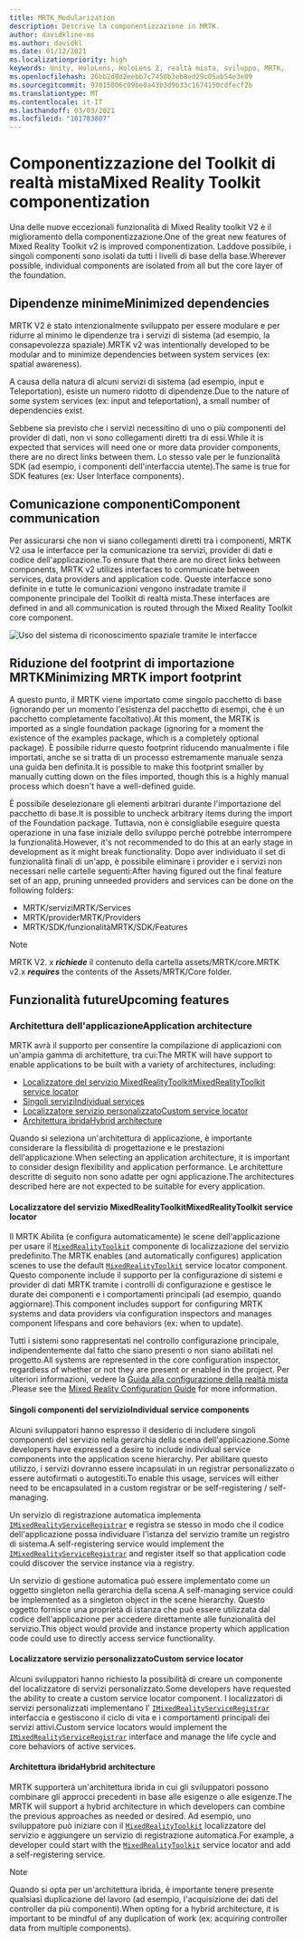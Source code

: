 ```yaml
---
title: MRTK_Modularization
description: Descrive la componentizzazione in MRTK.
author: davidkline-ms
ms.author: davidkl
ms.date: 01/12/2021
ms.localizationpriority: high
keywords: Unity, HoloLens, HoloLens 2, realtà mista, sviluppo, MRTK,
ms.openlocfilehash: 26bb2d0d2eebb7c7450b3eb8ed29c05ab54e3e09
ms.sourcegitcommit: 97815006c09be0a43b3d9b33c1674150cdfecf2b
ms.translationtype: MT
ms.contentlocale: it-IT
ms.lasthandoff: 03/03/2021
ms.locfileid: "101783807"
---
```

# <a name="mixed-reality-toolkit-componentization"></a><span data-ttu-id="1f0ec-104">Componentizzazione del Toolkit di realtà mista</span><span class="sxs-lookup"><span data-stu-id="1f0ec-104">Mixed Reality Toolkit componentization</span></span>

<span data-ttu-id="1f0ec-105">Una delle nuove eccezionali funzionalità di Mixed Reality toolkit V2 è il miglioramento della componentizzazione.</span><span class="sxs-lookup"><span data-stu-id="1f0ec-105">One of the great new features of Mixed Reality Toolkit v2 is improved componentization.</span></span> <span data-ttu-id="1f0ec-106">Laddove possibile, i singoli componenti sono isolati da tutti i livelli di base della base.</span><span class="sxs-lookup"><span data-stu-id="1f0ec-106">Wherever possible, individual components are isolated from all but the core layer of the foundation.</span></span>

## <a name="minimized-dependencies"></a><span data-ttu-id="1f0ec-107">Dipendenze minime</span><span class="sxs-lookup"><span data-stu-id="1f0ec-107">Minimized dependencies</span></span>

<span data-ttu-id="1f0ec-108">MRTK V2 è stato intenzionalmente sviluppato per essere modulare e per ridurre al minimo le dipendenze tra i servizi di sistema (ad esempio, la consapevolezza spaziale).</span><span class="sxs-lookup"><span data-stu-id="1f0ec-108">MRTK v2 was intentionally developed to be modular and to minimize dependencies between system services (ex: spatial awareness).</span></span>

<span data-ttu-id="1f0ec-109">A causa della natura di alcuni servizi di sistema (ad esempio, input e Teleportation), esiste un numero ridotto di dipendenze.</span><span class="sxs-lookup"><span data-stu-id="1f0ec-109">Due to the nature of some system services (ex: input and teleportation), a small number of dependencies exist.</span></span>

<span data-ttu-id="1f0ec-110">Sebbene sia previsto che i servizi necessitino di uno o più componenti del provider di dati, non vi sono collegamenti diretti tra di essi.</span><span class="sxs-lookup"><span data-stu-id="1f0ec-110">While it is expected that services will need one or more data provider components, there are no direct links between them.</span></span> <span data-ttu-id="1f0ec-111">Lo stesso vale per le funzionalità SDK (ad esempio, i componenti dell'interfaccia utente).</span><span class="sxs-lookup"><span data-stu-id="1f0ec-111">The same is true for SDK features (ex: User Interface components).</span></span>

## <a name="component-communication"></a><span data-ttu-id="1f0ec-112">Comunicazione componenti</span><span class="sxs-lookup"><span data-stu-id="1f0ec-112">Component communication</span></span>

<span data-ttu-id="1f0ec-113">Per assicurarsi che non vi siano collegamenti diretti tra i componenti, MRTK V2 usa le interfacce per la comunicazione tra servizi, provider di dati e codice dell'applicazione.</span><span class="sxs-lookup"><span data-stu-id="1f0ec-113">To ensure that there are no direct links between components, MRTK v2 utilizes interfaces to communicate between services, data providers and application code.</span></span> <span data-ttu-id="1f0ec-114">Queste interfacce sono definite in e tutte le comunicazioni vengono instradate tramite il componente principale del Toolkit di realtà mista.</span><span class="sxs-lookup"><span data-stu-id="1f0ec-114">These interfaces are defined in and all communication is routed through the Mixed Reality Toolkit core component.</span></span>

![Uso del sistema di riconoscimento spaziale tramite le interfacce](../features/images/packaging/AccessingViaInterfaces.png)

## <a name="minimizing-mrtk-import-footprint"></a><span data-ttu-id="1f0ec-116">Riduzione del footprint di importazione MRTK</span><span class="sxs-lookup"><span data-stu-id="1f0ec-116">Minimizing MRTK import footprint</span></span>

<span data-ttu-id="1f0ec-117">A questo punto, il MRTK viene importato come singolo pacchetto di base (ignorando per un momento l'esistenza del pacchetto di esempi, che è un pacchetto completamente facoltativo).</span><span class="sxs-lookup"><span data-stu-id="1f0ec-117">At this moment, the MRTK is imported as a single foundation package (ignoring for a moment the existence of the examples package, which is a completely optional package).</span></span> <span data-ttu-id="1f0ec-118">È possibile ridurre questo footprint riducendo manualmente i file importati, anche se si tratta di un processo estremamente manuale senza una guida ben definita.</span><span class="sxs-lookup"><span data-stu-id="1f0ec-118">It is possible to make this footprint smaller by manually cutting down on the files imported, though this is a highly manual process which doesn't have a well-defined guide.</span></span>

<span data-ttu-id="1f0ec-119">È possibile deselezionare gli elementi arbitrari durante l'importazione del pacchetto di base.</span><span class="sxs-lookup"><span data-stu-id="1f0ec-119">It is possible to uncheck arbitrary items during the import of the Foundation package.</span></span> <span data-ttu-id="1f0ec-120">Tuttavia, non è consigliabile eseguire questa operazione in una fase iniziale dello sviluppo perché potrebbe interrompere la funzionalità.</span><span class="sxs-lookup"><span data-stu-id="1f0ec-120">However, it's not recommended to do this at an early stage in development as it might break functionality.</span></span> <span data-ttu-id="1f0ec-121">Dopo aver individuato il set di funzionalità finali di un'app, è possibile eliminare i provider e i servizi non necessari nelle cartelle seguenti:</span><span class="sxs-lookup"><span data-stu-id="1f0ec-121">After having figured out the final feature set of an app, pruning unneeded providers and services can be done on the following folders:</span></span>

- <span data-ttu-id="1f0ec-122">MRTK/servizi</span><span class="sxs-lookup"><span data-stu-id="1f0ec-122">MRTK/Services</span></span>
- <span data-ttu-id="1f0ec-123">MRTK/provider</span><span class="sxs-lookup"><span data-stu-id="1f0ec-123">MRTK/Providers</span></span>
- <span data-ttu-id="1f0ec-124">MRTK/SDK/funzionalità</span><span class="sxs-lookup"><span data-stu-id="1f0ec-124">MRTK/SDK/Features</span></span>

> [!NOTE]
> <span data-ttu-id="1f0ec-125">MRTK V2. x **_richiede_** il contenuto della cartella assets/MRTK/core.</span><span class="sxs-lookup"><span data-stu-id="1f0ec-125">MRTK v2.x **_requires_** the contents of the Assets/MRTK/Core folder.</span></span>

## <a name="upcoming-features"></a><span data-ttu-id="1f0ec-126">Funzionalità future</span><span class="sxs-lookup"><span data-stu-id="1f0ec-126">Upcoming features</span></span>

### <a name="application-architecture"></a><span data-ttu-id="1f0ec-127">Architettura dell'applicazione</span><span class="sxs-lookup"><span data-stu-id="1f0ec-127">Application architecture</span></span>

<span data-ttu-id="1f0ec-128">MRTK avrà il supporto per consentire la compilazione di applicazioni con un'ampia gamma di architetture, tra cui:</span><span class="sxs-lookup"><span data-stu-id="1f0ec-128">The MRTK will have support to enable applications to be built with a variety of architectures, including:</span></span>

- [<span data-ttu-id="1f0ec-129">Localizzatore del servizio MixedRealityToolkit</span><span class="sxs-lookup"><span data-stu-id="1f0ec-129">MixedRealityToolkit service locator</span></span>](#mixedrealitytoolkit-service-locator)
- [<span data-ttu-id="1f0ec-130">Singoli servizi</span><span class="sxs-lookup"><span data-stu-id="1f0ec-130">Individual services</span></span>](#individual-service-components)
- [<span data-ttu-id="1f0ec-131">Localizzatore servizio personalizzato</span><span class="sxs-lookup"><span data-stu-id="1f0ec-131">Custom service locator</span></span>](#custom-service-locator)
- [<span data-ttu-id="1f0ec-132">Architettura ibrida</span><span class="sxs-lookup"><span data-stu-id="1f0ec-132">Hybrid architecture</span></span>](#hybrid-architecture)

<span data-ttu-id="1f0ec-133">Quando si seleziona un'architettura di applicazione, è importante considerare la flessibilità di progettazione e le prestazioni dell'applicazione.</span><span class="sxs-lookup"><span data-stu-id="1f0ec-133">When selecting an application architecture, it is important to consider design flexibility and application performance.</span></span> <span data-ttu-id="1f0ec-134">Le architetture descritte di seguito non sono adatte per ogni applicazione.</span><span class="sxs-lookup"><span data-stu-id="1f0ec-134">The architectures described here are not expected to be suitable for every application.</span></span>

#### <a name="mixedrealitytoolkit-service-locator"></a><span data-ttu-id="1f0ec-135">Localizzatore del servizio MixedRealityToolkit</span><span class="sxs-lookup"><span data-stu-id="1f0ec-135">MixedRealityToolkit service locator</span></span>

<span data-ttu-id="1f0ec-136">Il MRTK Abilita (e configura automaticamente) le scene dell'applicazione per usare il [`MixedRealityToolkit`](xref:Microsoft.MixedReality.Toolkit.MixedRealityToolkit) componente di localizzazione del servizio predefinito.</span><span class="sxs-lookup"><span data-stu-id="1f0ec-136">The MRTK enables (and automatically configures) application scenes to use the default [`MixedRealityToolkit`](xref:Microsoft.MixedReality.Toolkit.MixedRealityToolkit) service locator component.</span></span> <span data-ttu-id="1f0ec-137">Questo componente include il supporto per la configurazione di sistemi e provider di dati MRTK tramite i controlli di configurazione e gestisce le durate dei componenti e i comportamenti principali (ad esempio, quando aggiornare).</span><span class="sxs-lookup"><span data-stu-id="1f0ec-137">This component includes support for configuring MRTK systems and data providers via configuration inspectors and manages component lifespans and core behaviors (ex: when to update).</span></span>

<span data-ttu-id="1f0ec-138">Tutti i sistemi sono rappresentati nel controllo configurazione principale, indipendentemente dal fatto che siano presenti o non siano abilitati nel progetto.</span><span class="sxs-lookup"><span data-stu-id="1f0ec-138">All systems are represented in the core configuration inspector, regardless of whether or not they are present or enabled in the project.</span></span> <span data-ttu-id="1f0ec-139">Per ulteriori informazioni, vedere la [Guida alla configurazione della realtà mista](../configuration/MixedRealityConfigurationGuide.md) .</span><span class="sxs-lookup"><span data-stu-id="1f0ec-139">Please see the [Mixed Reality Configuration Guide](../configuration/MixedRealityConfigurationGuide.md) for more information.</span></span>

#### <a name="individual-service-components"></a><span data-ttu-id="1f0ec-140">Singoli componenti del servizio</span><span class="sxs-lookup"><span data-stu-id="1f0ec-140">Individual service components</span></span>

<span data-ttu-id="1f0ec-141">Alcuni sviluppatori hanno espresso il desiderio di includere singoli componenti del servizio nella gerarchia della scena dell'applicazione.</span><span class="sxs-lookup"><span data-stu-id="1f0ec-141">Some developers have expressed a desire to include individual service components into the application scene hierarchy.</span></span> <span data-ttu-id="1f0ec-142">Per abilitare questo utilizzo, i servizi dovranno essere incapsulati in un registrar personalizzato o essere autofirmati o autogestiti.</span><span class="sxs-lookup"><span data-stu-id="1f0ec-142">To enable this usage, services will either need to be encapsulated in a custom registrar or be self-registering / self-managing.</span></span>

<span data-ttu-id="1f0ec-143">Un servizio di registrazione automatica implementa [`IMixedRealityServiceRegistrar`](xref:Microsoft.MixedReality.Toolkit.IMixedRealityServiceRegistrar) e registra se stesso in modo che il codice dell'applicazione possa individuare l'istanza del servizio tramite un registro di sistema.</span><span class="sxs-lookup"><span data-stu-id="1f0ec-143">A self-registering service would implement the [`IMixedRealityServiceRegistrar`](xref:Microsoft.MixedReality.Toolkit.IMixedRealityServiceRegistrar) and register itself so that application code could discover the service instance via a registry.</span></span>

<span data-ttu-id="1f0ec-144">Un servizio di gestione automatica può essere implementato come un oggetto singleton nella gerarchia della scena.</span><span class="sxs-lookup"><span data-stu-id="1f0ec-144">A self-managing service could be implemented as a singleton object in the scene hierarchy.</span></span> <span data-ttu-id="1f0ec-145">Questo oggetto fornisce una proprietà di istanza che può essere utilizzata dal codice dell'applicazione per accedere direttamente alle funzionalità del servizio.</span><span class="sxs-lookup"><span data-stu-id="1f0ec-145">This object would provide and instance property which application code could use to directly access service functionality.</span></span>

#### <a name="custom-service-locator"></a><span data-ttu-id="1f0ec-146">Localizzatore servizio personalizzato</span><span class="sxs-lookup"><span data-stu-id="1f0ec-146">Custom service locator</span></span>

<span data-ttu-id="1f0ec-147">Alcuni sviluppatori hanno richiesto la possibilità di creare un componente del localizzatore di servizi personalizzato.</span><span class="sxs-lookup"><span data-stu-id="1f0ec-147">Some developers have requested the ability to create a custom service locator component.</span></span> <span data-ttu-id="1f0ec-148">I localizzatori di servizi personalizzati implementano l' [`IMixedRealityServiceRegistrar`](xref:Microsoft.MixedReality.Toolkit.IMixedRealityServiceRegistrar) interfaccia e gestiscono il ciclo di vita e i comportamenti principali dei servizi attivi.</span><span class="sxs-lookup"><span data-stu-id="1f0ec-148">Custom service locators would implement the [`IMixedRealityServiceRegistrar`](xref:Microsoft.MixedReality.Toolkit.IMixedRealityServiceRegistrar) interface and manage the life cycle and core behaviors of active services.</span></span>

#### <a name="hybrid-architecture"></a><span data-ttu-id="1f0ec-149">Architettura ibrida</span><span class="sxs-lookup"><span data-stu-id="1f0ec-149">Hybrid architecture</span></span>

<span data-ttu-id="1f0ec-150">MRTK supporterà un'architettura ibrida in cui gli sviluppatori possono combinare gli approcci precedenti in base alle esigenze o alle esigenze.</span><span class="sxs-lookup"><span data-stu-id="1f0ec-150">The MRTK will support a hybrid architecture in which developers can combine the previous approaches as needed or desired.</span></span> <span data-ttu-id="1f0ec-151">Ad esempio, uno sviluppatore può iniziare con il [`MixedRealityToolkit`](xref:Microsoft.MixedReality.Toolkit.MixedRealityToolkit) localizzatore del servizio e aggiungere un servizio di registrazione automatica.</span><span class="sxs-lookup"><span data-stu-id="1f0ec-151">For example, a developer could start with the [`MixedRealityToolkit`](xref:Microsoft.MixedReality.Toolkit.MixedRealityToolkit) service locator and add a self-registering service.</span></span>

> [!NOTE]
> <span data-ttu-id="1f0ec-152">Quando si opta per un'architettura ibrida, è importante tenere presente qualsiasi duplicazione del lavoro (ad esempio, l'acquisizione dei dati del controller da più componenti).</span><span class="sxs-lookup"><span data-stu-id="1f0ec-152">When opting for a hybrid architecture, it is important to be mindful of any duplication of work (ex: acquiring controller data from multiple components).</span></span>
